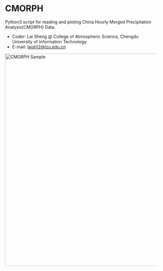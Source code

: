 # CMORPH
Python3 script for reading and ploting China Hourly Merged Precipitation Analysis(CMORPH) Data.
* Coder: Lai Sheng @ College of Atmospheric Science, Chengdu University of Information Technology.
* E-mail: laish12@lzu.edu.cn
<p align="left">
    <img src="https://github.com/laishenggx/CMORPH/raw/master/20190320-0800.png" alt="CMORPH Sample"  width="700">
</p>

